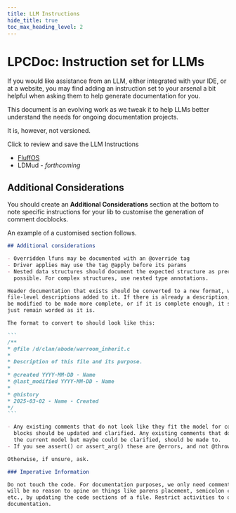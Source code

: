 ```yaml
---
title: LLM Instructions
hide_title: true
toc_max_heading_level: 2
---
```


# LPCDoc: Instruction set for LLMs

If you would like assistance from an LLM, either integrated with your IDE, or
at a website, you may find adding an instruction set to your arsenal a bit
helpful when asking them to help generate documentation for you.

This document is an evolving work as we tweak it to help LLMs better understand
the needs for ongoing documentation projects.

It is, however, not versioned.

Click to review and save the LLM Instructions

- [FluffOS](filepath:///files/LLM_Instructions_FluffOS.md)
- LDMud - *forthcoming*

## Additional Considerations

You should create an **Additional Considerations** section at the bottom to
note specific instructions for your lib to customise the generation of
comment docblocks.

An example of a customised section follows.

````markdown
## Additional considerations

- Overridden lfuns may be documented with an @override tag
- Driver applies may use the tag @apply before its params
- Nested data structures should document the expected structure as precisely as
  possible. For complex structures, use nested type annotations.

Header documentation that exists should be converted to a new format, with
file-level descriptions added to it. If there is already a description, it can
be modified to be made more complete, or if it is complete enough, it should
just remain worded as it is.

The format to convert to should look like this:

```
/**
* @file /d/clan/abode/warroom_inherit.c
*
* Description of this file and its purpose.
*
* @created YYYY-MM-DD - Name
* @last_modified YYYY-MM-DD - Name
*
* @history
* 2025-03-02 - Name - Created
*/
```

- Any existing comments that do not look like they fit the model for comment
  blocks should be updated and clarified. Any existing comments that do follow
  the current model but maybe could be clarified, should be made to.
- If you see assert() or assert_arg() these are @errors, and not @throws.

Otherwise, if unsure, ask.

### Imperative Information

Do not touch the code. For documentation purposes, we only need comments. There
will be no reason to opine on things like parens placement, semicolon changes,
etc., by updating the code sections of a file. Restrict activities to only
documentation.
````
